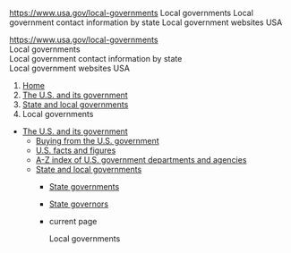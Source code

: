 

https://www.usa.gov/local-governments
Local governments
Local government contact information by state
Local government websites USA

https://www.usa.gov/local-governments  
Local governments  
Local government contact information by state  
Local government websites USA  

1. [Home](/)  
2. [The U.S. and its government](https://www.usa.gov/about-the-us)  
3. [State and local governments](https://www.usa.gov/state-local-governments)  
4. Local governments  

* [The U.S. and its government](https://www.usa.gov/about-the-us)  
  + [Buying from the U.S. government](https://www.usa.gov/buy-from-government)  
  + [U.S. facts and figures](https://www.usa.gov/facts-figures)  
  + [A-Z index of U.S. government departments and agencies](https://www.usa.gov/agency-index)  
  + [State and local governments](https://www.usa.gov/state-local-governments)  
    - [State governments](https://www.usa.gov/state-governments)  
    - [State governors](https://www.usa.gov/state-governor)  
    - current page  

      Local governments
